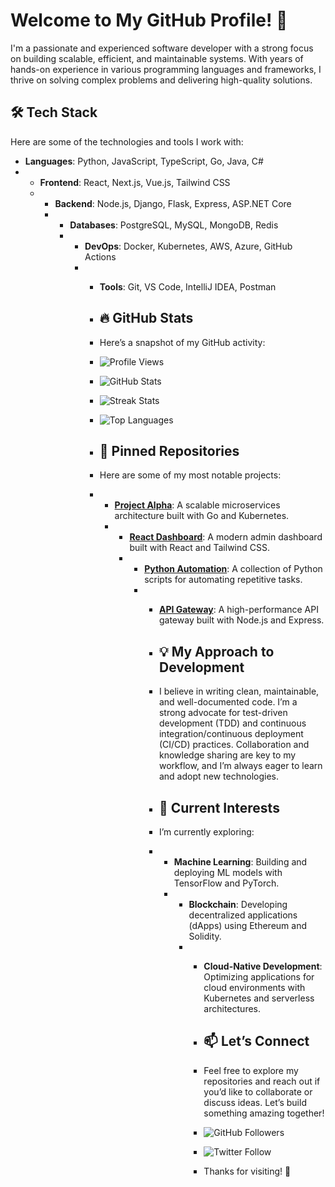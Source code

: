 # Welcome to My GitHub Profile! 👋  

I'm a passionate and experienced software developer with a strong focus on building scalable, efficient, and maintainable systems. With years of hands-on experience in various programming languages and frameworks, I thrive on solving complex problems and delivering high-quality solutions.  

## 🛠️ Tech Stack  
Here are some of the technologies and tools I work with:  
- **Languages**: Python, JavaScript, TypeScript, Go, Java, C#
- - **Frontend**: React, Next.js, Vue.js, Tailwind CSS
  - - **Backend**: Node.js, Django, Flask, Express, ASP.NET Core
    - - **Databases**: PostgreSQL, MySQL, MongoDB, Redis
      - - **DevOps**: Docker, Kubernetes, AWS, Azure, GitHub Actions
        - - **Tools**: Git, VS Code, IntelliJ IDEA, Postman
         
          - ## 🔥 GitHub Stats
          - Here’s a snapshot of my GitHub activity:
         
          - ![Profile Views](https://komarev.com/ghpvc/?username=GateDerekDuane&color=blue)
          - ![GitHub Stats](https://github-readme-stats.vercel.app/api?username=GateDerekDuane&show_icons=true&theme=radical)
          - ![Streak Stats](https://github-readme-streak-stats.herokuapp.com/?user=GateDerekDuane&theme=radical)
          - ![Top Languages](https://github-readme-stats.vercel.app/api/top-langs/?username=GateDerekDuane&layout=compact&theme=radical)
         
          - ## 🚀 Pinned Repositories
          - Here are some of my most notable projects:
          - - **[Project Alpha](https://github.com/GateDerekDuane/ProjectAlpha)**: A scalable microservices architecture built with Go and Kubernetes.
            - - **[React Dashboard](https://github.com/GateDerekDuane/ReactDashboard)**: A modern admin dashboard built with React and Tailwind CSS.
              - - **[Python Automation](https://github.com/GateDerekDuane/PythonAutomation)**: A collection of Python scripts for automating repetitive tasks.
                - - **[API Gateway](https://github.com/GateDerekDuane/APIGateway)**: A high-performance API gateway built with Node.js and Express.
                 
                  - ## 💡 My Approach to Development
                  - I believe in writing clean, maintainable, and well-documented code. I’m a strong advocate for test-driven development (TDD) and continuous integration/continuous deployment (CI/CD) practices. Collaboration and knowledge sharing are key to my workflow, and I’m always eager to learn and adopt new technologies.
                 
                  - ## 🌱 Current Interests
                  - I’m currently exploring:
                  - - **Machine Learning**: Building and deploying ML models with TensorFlow and PyTorch.
                    - - **Blockchain**: Developing decentralized applications (dApps) using Ethereum and Solidity.
                      - - **Cloud-Native Development**: Optimizing applications for cloud environments with Kubernetes and serverless architectures.
                       
                        - ## 📫 Let’s Connect
                        - Feel free to explore my repositories and reach out if you’d like to collaborate or discuss ideas. Let’s build something amazing together!
                       
                        - ![GitHub Followers](https://img.shields.io/github/followers/GateDerekDuane?label=Follow&style=social)
                        - ![Twitter Follow](https://img.shields.io/twitter/follow/GateDerekDuane?label=Follow&style=social)
                       
                        - Thanks for visiting! 🚀
